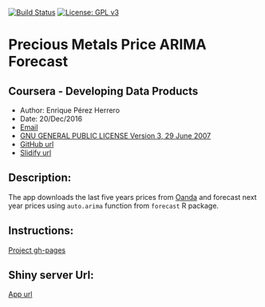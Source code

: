[![Build Status](https://travis-ci.org/EnriquePH/Precious-Metals-Prediction.svg?branch=master)](https://travis-ci.org/EnriquePH/Precious-Metals-Prediction)
[![License: GPL v3](https://img.shields.io/badge/License-GPL%20v3-blue.svg)](https://www.gnu.org/licenses/gpl-3.0)

# Precious Metals Price ARIMA Forecast

## Coursera - Developing Data Products

* Author:  Enrique Pérez Herrero  
* Date: 20/Dec/2016  
* [Email](mailto:eph.project1500@gmail.com)  
* [GNU GENERAL PUBLIC LICENSE Version 3, 29 June 2007](https://github.com/EnriquePH/Precious-Metals-Prediction)  
* [GitHub url](https://github.com/EnriquePH/Precious-Metals-Prediction)
* [Slidify url](http://enriqueph.github.io/Precious-Metals-Slidify/)

## Description:
The app downloads the last five years prices from [Oanda](http://www.oanda.com)
and forecast next year prices using `auto.arima` function from `forecast` R
package. 

## Instructions:
[Project gh-pages](http://enriqueph.github.io/Precious-Metals-Prediction/)

## Shiny server Url:
[App url](https://kikesoft.shinyapps.io/Precious-Metals-Prediction) 